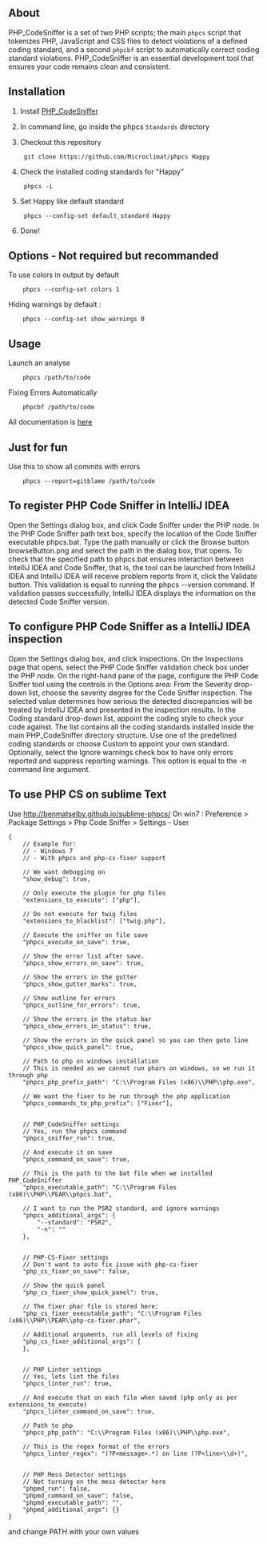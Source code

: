 About
-----

PHP\_CodeSniffer is a set of two PHP scripts; the main `phpcs` script that tokenizes PHP, JavaScript and CSS files to detect violations of a defined coding standard, and a second `phpcbf` script to automatically correct coding standard violations. PHP\_CodeSniffer is an essential development tool that ensures your code remains clean and consistent.

Installation
------------

1. Install [PHP_CodeSniffer](https://github.com/squizlabs/PHP_CodeSniffer)

2. In command line, go inside the phpcs `Standards` directory

3. Checkout this repository

        git clone https://github.com/Microclimat/phpcs Happy

4. Check the installed coding standards for "Happy"

        phpcs -i

5. Set Happy like default standard

        phpcs --config-set default_standard Happy

6. Done!

Options - Not required but recommanded
----------------------

To use colors in output by default

        phpcs --config-set colors 1

Hiding warnings by default :

        phpcs --config-set show_warnings 0

Usage
------

Launch an analyse

        phpcs /path/to/code
        
Fixing Errors Automatically

        phpcbf /path/to/code

All documentation is [here](https://github.com/squizlabs/PHP_CodeSniffer/wiki)

Just for fun
------------

Use this to show all commits with errors

        phpcs --report=gitblame /path/to/code
        
To register PHP Code Sniffer in IntelliJ IDEA
---------------------------------------------

Open the Settings dialog box, and click Code Sniffer under the PHP node.
In the PHP Code Sniffer path text box, specify the location of the Code Sniffer executable phpcs.bat. Type the path manually or click the Browse button browseButton.png and select the path in the dialog box, that opens.
To check that the specified path to phpcs.bat ensures interaction between IntelliJ IDEA and Code Sniffer, that is, the tool can be launched from IntelliJ IDEA and IntelliJ IDEA will receive problem reports from it, click the Validate button. This validation is equal to running the phpcs --version command. If validation passes successfully, IntelliJ IDEA displays the information on the detected Code Sniffer version.

To configure PHP Code Sniffer as a IntelliJ IDEA inspection
-----------------------------------------------------------

Open the Settings dialog box, and click Inspections.
On the Inspections page that opens, select the PHP Code Sniffer validation check box under the PHP node.
On the right-hand pane of the page, configure the PHP Code Sniffer tool using the controls in the Options area:
From the Severity drop-down list, choose the severity degree for the Code Sniffer inspection. The selected value determines how serious the detected discrepancies will be treated by IntelliJ IDEA and presented in the inspection results.
In the Coding standard drop-down list, appoint the coding style to check your code against. The list contains all the coding standards installed inside the main PHP_CodeSniffer directory structure.
Use one of the predefined coding standards or choose Custom to appoint your own standard.
Optionally, select the Ignore warnings check box to have only errors reported and suppress reporting warnings. This option is equal to the -n command line argument.


To use PHP CS on sublime Text
------------------------------

Use http://benmatselby.github.io/sublime-phpcs/
On win7 : Preference > Package Settings > Php Code Sniffer > Settings - User
 
```
{
    // Example for:
    // - Windows 7
    // - With phpcs and php-cs-fixer support

    // We want debugging on
    "show_debug": true,

    // Only execute the plugin for php files
    "extensions_to_execute": ["php"],

    // Do not execute for twig files
    "extensions_to_blacklist": ["twig.php"],

    // Execute the sniffer on file save
    "phpcs_execute_on_save": true,

    // Show the error list after save.
    "phpcs_show_errors_on_save": true,

    // Show the errors in the gutter
    "phpcs_show_gutter_marks": true,

    // Show outline for errors
    "phpcs_outline_for_errors": true,

    // Show the errors in the status bar
    "phpcs_show_errors_in_status": true,

    // Show the errors in the quick panel so you can then goto line
    "phpcs_show_quick_panel": true,

    // Path to php on windows installation
    // This is needed as we cannot run phars on windows, so we run it through php
    "phpcs_php_prefix_path": "C:\\Program Files (x86)\\PHP\\php.exe",

    // We want the fixer to be run through the php application
    "phpcs_commands_to_php_prefix": ["Fixer"],


    // PHP_CodeSniffer settings
    // Yes, run the phpcs command
    "phpcs_sniffer_run": true,

    // And execute it on save
    "phpcs_command_on_save": true,

    // This is the path to the bat file when we installed PHP_CodeSniffer
    "phpcs_executable_path": "C:\\Program Files (x86)\\PHP\\PEAR\\phpcs.bat",

    // I want to run the PSR2 standard, and ignore warnings
    "phpcs_additional_args": {
        "--standard": "PSR2",
        "-n": ""
    },


    // PHP-CS-Fixer settings
    // Don't want to auto fix issue with php-cs-fixer
    "php_cs_fixer_on_save": false,

    // Show the quick panel
    "php_cs_fixer_show_quick_panel": true,

    // The fixer phar file is stored here:
    "php_cs_fixer_executable_path": "C:\\Program Files (x86)\\PHP\\PEAR\\php-cs-fixer.phar",

    // Additional arguments, run all levels of fixing
    "php_cs_fixer_additional_args": {
    },


    // PHP Linter settings
    // Yes, lets lint the files
    "phpcs_linter_run": true,

    // And execute that on each file when saved (php only as per extensions_to_execute)
    "phpcs_linter_command_on_save": true,

    // Path to php
    "phpcs_php_path": "C:\\Program Files (x86)\\PHP\\php.exe",

    // This is the regex format of the errors
    "phpcs_linter_regex": "(?P<message>.*) on line (?P<line>\\d+)",


    // PHP Mess Detector settings
    // Not turning on the mess detector here
    "phpmd_run": false,
    "phpmd_command_on_save": false,
    "phpmd_executable_path": "",
    "phpmd_additional_args": {}
}
```
and change PATH with your own values
